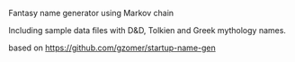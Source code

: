 Fantasy name generator using Markov chain

Including sample data files with D&D, Tolkien and Greek mythology names.

based on https://github.com/gzomer/startup-name-gen
